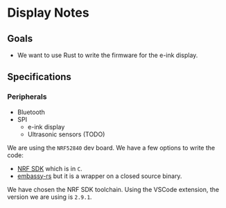 # Display Notes

## Goals
- We want to use Rust to write the firmware for the e-ink display.


## Specifications

### Peripherals
- Bluetooth
- SPI
    - e-ink display
    - Ultrasonic sensors (TODO)

We are using the `NRF52840` dev board. We have a few options to write the code:
- [NRF SDK](https://github.com/nrfconnect/sdk-nrf) which is in `C`.
- [embassy-rs](https://github.com/embassy-rs/nrf-softdevice) but it is a wrapper on a closed source binary. 

We have chosen the NRF SDK toolchain. Using the VSCode extension, the version we are using is `2.9.1`.